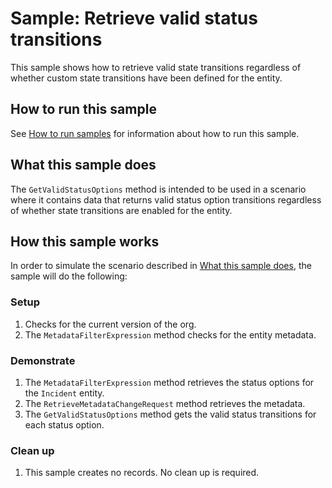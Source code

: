 # Sample: Retrieve valid status transitions

 This sample shows how to retrieve valid state transitions regardless of whether custom state transitions have been defined for the entity.

## How to run this sample

See [How to run samples](../../../README.md) for information about how to run this sample.

## What this sample does

The `GetValidStatusOptions` method is intended to be used in a scenario where it contains data that returns valid status option transitions regardless of whether state transitions are enabled for the entity.

## How this sample works

In order to simulate the scenario described in [What this sample does](#what-this-sample-does), the sample will do the following:

### Setup

1. Checks for the current version of the org.
1. The `MetadataFilterExpression` method checks for the entity metadata.

### Demonstrate

1. The `MetadataFilterExpression` method retrieves the status options for the `Incident` entity.
1. The `RetrieveMetadataChangeRequest` method retrieves the metadata.
1. The `GetValidStatusOptions` method gets the valid status transitions for each status option.

### Clean up

1. This sample creates no records. No clean up is required.
